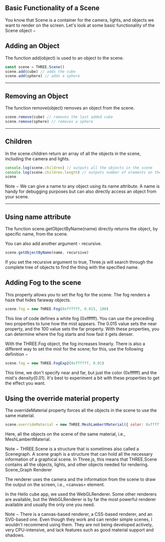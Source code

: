 ## Basic Functionality of a Scene

You know that Scene is a container for the camera, lights, and objects we want to render on the screen. Let's look at some basic functionality of the Scene object −
## Adding an Object

The function add(object) is used to an object to the scene.
```js
const scene = THREE.Scene()
scene.add(cube) // adds the cube
scene.add(sphere) // adds a sphere
```
<hr/> 

## Removing an Object

The function remove(object) removes an object from the scene.
```js
scene.remove(cube) // removes the last added cube
scene.remove(sphere) // removes a sphere
```
<hr/> 

## Children

In the scene.children return an array of all the objects in the scene, including the camera and lights.
```js
console.log(scene.children) // outputs all the objects in the scene
console.log(scene.children.length) // outputs number of elements on the
scene
```
Note − We can give a name to any object using its name attribute. A name is handy for debugging purposes but can also directly access an object from your scene.
<hr/> 

## Using name attribute

The function scene.getObjectByName(name) directly returns the object, by specific name, from the scene.

You can also add another argument - recursive.
```js
scene.getObjectByName(name, recursive)
```
If you set the recursive argument to true, Three.js will search through the complete tree of objects to find the thing with the specified name.

## Adding Fog to the scene

This property allows you to set the fog for the scene. The fog renders a haze that hides faraway objects.
```js
scene.fog = new THREE.Fog(0xffffff, 0.015, 100)
```
This line of code defines a white fog (0xffffff). You can use the preceding two properties to tune how the mist appears. The 0.015 value sets the near property, and the 100 value sets the far property. With these properties, you can determine where the fog starts and how fast it gets denser.

With the THREE.Fog object, the fog increases linearly. There is also a different way to set the mist for the scene; for this, use the following definition −
```js
scene.fog = new THREE.FogExp2(0xffffff, 0.01)
```
This time, we don't specify near and far, but just the color (0xffffff) and the mist's density(0.01). It's best to experiment a bit with these properties to get the effect you want.

## Using the override material property

The overrideMaterial property forces all the objects in the scene to use the same material.
```js
scene.overrideMaterial = new THREE.MeshLambertMaterial({ color: 0xffffff })
```
Here, all the objects on the scene of the same material, i.e., MeshLambertMaterial.

Note − THREE.Scene is a structure that is sometimes also called a Scenegraph. A scene graph is a structure that can hold all the necessary information of a graphical scene. In Three.js, this means that THREE.Scene contains all the objects, lights, and other objects needed for rendering.
Scene_Graph
Renderer

The renderer uses the camera and the information from the scene to draw the output on the screen, i.e., &lt;canvas&gt; element.

In the Hello cube app, we used the WebGLRenderer. Some other renderers are available, but the WebGLRenderer is by far the most powerful renderer available and usually the only one you need.

Note − There is a canvas-based renderer, a CSS-based renderer, and an SVG-based one. Even though they work and can render simple scenes, I wouldn't recommend using them. They are not being developed actively, very CPU-intensive, and lack features such as good material support and shadows.